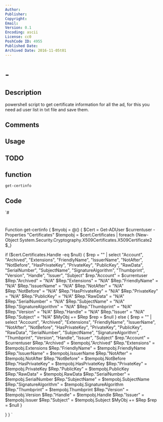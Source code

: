 ```yaml
---
Author: 
Publisher: 
Copyright: 
Email: 
Version: 0.1
Encoding: ascii
License: cc0
PoshCode ID: 4955
Published Date: 
Archived Date: 2016-11-05t01
---
```


#  - 

## Description

powershell script to get certificate information for all the ad, for this you need ad user list in txt file and save them.

## Comments



## Usage



## TODO



## function

`get-certinfo`

## Code

`#
 #
 Function get-certinfo
 {
 $myobj = @()
 {
 $Cert = Get-ADUser $currentuser -Properties "Certificates"
 $tempobj = $cert.Certificates | foreach {New-Object System.Security.Cryptography.X509Certificates.X509Certificate2 $_}
 
   if ($cert.Certificates.Handle -eq $null)
     {
     $rep = "" | select "Account", "Archived", "Extensions", "FriendlyName", "IssuerName", "NotAfter", "NotBefore", "HasPrivateKey", "PrivateKey", "PublicKey", "RawData", "SerialNumber", "SubjectName", "SignatureAlgorithm", "Thumbprint", "Version", "Handle", "Issuer", "Subject"
     $rep."Account" =  $currentuser
     $Rep."Archived" = "N/A"
     $Rep."Extensions" = "N/A"
     $Rep."FriendlyName" = "N/A"
     $Rep."IssuerName" = "N/A"
     $Rep."NotAfter" = "N/A"
     $Rep."NotBefore" = "N/A"
     $Rep."HasPrivateKey" = "N/A"
     $Rep."PrivateKey" = "N/A"
     $Rep."PublicKey" = "N/A"
     $Rep."RawData" = "N/A"
     $Rep."SerialNumber" = "N/A"
     $Rep."SubjectName" = "N/A"
     $Rep."SignatureAlgorithm" = "N/A"
     $Rep."Thumbprint" = "N/A"
     $Rep."Version" = "N/A"
     $Rep."Handle" = "N/A"
     $Rep."Issuer" = "N/A"
     $Rep."Subject" = "N/A"
     $MyObj += $Rep
     $rep = $null
     }
   else
     {
     $rep = "" | select "Account", "Archived", "Extensions", "FriendlyName", "IssuerName", "NotAfter", "NotBefore", "HasPrivateKey", "PrivateKey", "PublicKey", "RawData", "SerialNumber", "SubjectName", "SignatureAlgorithm", "Thumbprint", "Version", "Handle", "Issuer", "Subject"
     $rep."Account" =  $currentuser
     $Rep."Archived" = $tempobj."Archived"
     $Rep."Extensions" = $tempobj.Extensions
     $Rep."FriendlyName" = $tempobj.FriendlyName
     $Rep."IssuerName" = $tempobj.IssuerName
     $Rep."NotAfter" = $tempobj.NotAfter
     $Rep."NotBefore" = $tempobj.NotBefore
     $Rep."HasPrivateKey" = $tempobj.HasPrivateKey
     $Rep."PrivateKey" = $tempobj.PrivateKey
     $Rep."PublicKey" = $tempobj.PublicKey
     $Rep."RawData" = $tempobj.RawData
     $Rep."SerialNumber" = $tempobj.SerialNumber
     $Rep."SubjectName" = $tempobj.SubjectName
     $Rep."SignatureAlgorithm" = $tempobj.SignatureAlgorithm
     $Rep."Thumbprint" = $tempobj.Thumbprint
     $Rep."Version" = $tempobj.Version
     $Rep."Handle" = $tempobj.Handle
     $Rep."Issuer" = $tempobj.Issuer
     $Rep."Subject" = $tempobj.Subject
     $MyObj += $Rep
     $rep = $null
      }
 
 }
 }
`

